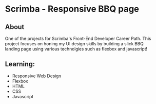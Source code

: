 # Scrimba - Responsive BBQ page

## About
One of the projects for Scrimba's Front-End Developer Career Path. This project focuses on honing my UI design skills by building a slick BBQ landing page using various technolgies such as flexbox and javascript! 

## Learning:
- Responsive Web Design
- Flexbox
- HTML
- CSS
- Javascript
